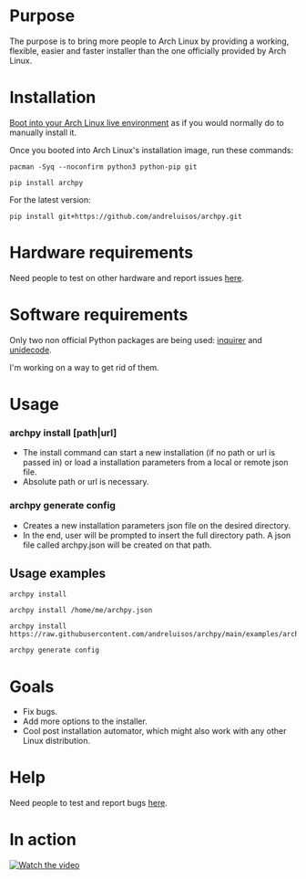 # Purpose
The purpose is to bring more people to Arch Linux by providing a working, flexible, easier and faster installer 
than the one officially provided by Arch Linux.

# Installation
[Boot into your Arch Linux live environment](https://wiki.archlinux.org/title/installation_guide#Pre-installation) as
if you would normally do to manually install it.

Once you booted into Arch Linux's installation image, run these commands:
```shell
pacman -Syq --noconfirm python3 python-pip git
```
```shell
pip install archpy
```
For the latest version:
```shell
pip install git+https://github.com/andreluisos/archpy.git
```

# Hardware requirements
Need people to test on other hardware and report issues [here](https://github.com/andreluisos/archpy/issues).

# Software requirements
Only two non official Python packages are being used: [inquirer](https://github.com/magmax/python-inquirer) and 
[unidecode](https://github.com/avian2/unidecode).

I'm working on a way to get rid of them.

# Usage

### archpy install [path|url]
- The install command can start a new installation (if no path or url is passed in) or
load a installation parameters from a local or remote json file.
- Absolute path or url is necessary.

### archpy generate config
- Creates a new installation parameters json file on the desired directory.
- In the end, user will be prompted to insert the full directory path. A json file called
archpy.json will be created on that path.

## Usage examples

```shell
archpy install
```
```shell
archpy install /home/me/archpy.json
```
```shell
archpy install https://raw.githubusercontent.com/andreluisos/archpy/main/examples/archpy.json
```
```shell
archpy generate config
```

# Goals
- Fix bugs.
- Add more options to the installer.
- Cool post installation automator, which might also work with any other Linux distribution.

# Help
Need people to test and report bugs [here](https://github.com/andreluisos/archpy/issues).

# In action
[![Watch the video](https://j.gifs.com/Y7VBk9.gif)](https://youtu.be/_0MXHQJ_ePI)
